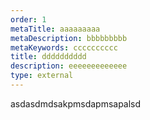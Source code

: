 ```yaml
---
order: 1
metaTitle: aaaaaaaaa
metaDescription: bbbbbbbbb
metaKeywords: cccccccccc
title: dddddddddd
description: eeeeeeeeeeeee
type: external
---
```

asdasdmdsakpmsdapmsapalsd